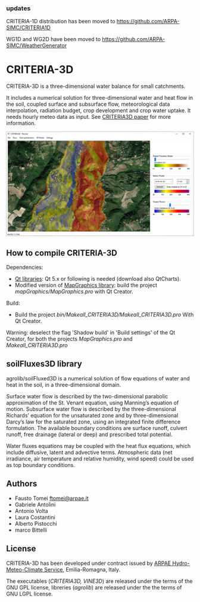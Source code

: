 ### updates
CRITERIA-1D distribution has been moved to https://github.com/ARPA-SIMC/CRITERIA1D

WG1D and WG2D have been moved to https://github.com/ARPA-SIMC/WeatherGenerator

# CRITERIA-3D
CRITERIA-3D is a three-dimensional water balance for small catchments.

It includes a numerical solution for three-dimensional water and heat flow in the soil, coupled surface and subsurface flow, meteorological data interpolation, radiation budget, crop development and crop water uptake. It needs hourly meteo data as input. 
See [CRITERIA3D paper](https://github.com/ARPA-SIMC/CRITERIA3D/blob/master/DOC/CRITERIA3D.pdf) for more information. 

![](https://github.com/ARPA-SIMC/CRITERIA3D/blob/master/DOC/img/CRITERIA3D.png)

## How to compile CRITERIA-3D
Dependencies:
- [Qt libraries](https://www.qt.io/download-qt-installer): Qt 5.x or following is needed (download also QtCharts).
- Modified version of [MapGraphics library](https://github.com/raptorswing/MapGraphics): build the project *mapGraphics/MapGraphics.pro* with Qt Creator.

Build:
- Build the project *bin/Makeall_CRITERIA3D/Makeall_CRITERIA3D.pro* With Qt Creator.

Warning: deselect the flag 'Shadow build' in 'Build settings' of the Qt Creator, for both the projects *MapGraphics.pro* and *Makeall_CRITERIA3D.pro*

## soilFluxes3D library 
agrolib/soilFluxed3D is a numerical solution of flow equations of water and heat in the soil, in a three-dimensional domain.

Surface water flow is described by the two-dimensional parabolic approximation of the St. Venant equation, using Manning’s equation of motion. Subsurface water flow is described by the three-dimensional Richards’ equation for the unsaturated zone and by three-dimensional Darcy’s law for the saturated zone, using an integrated finite difference formulation. The available boundary conditions are surface runoff, culvert runoff, free drainage (lateral or deep) and prescribed total potential.

Water fluxes equations may be coupled with the heat flux equations, which include diffusive, latent and advective terms. Atmospheric data (net irradiance, air temperature and relative humidity, wind speed) could be used as top boundary conditions.

## Authors
- Fausto Tomei      ftomei@arpae.it
- Gabriele Antolini 
- Antonio Volta
- Laura Costantini
- Alberto Pistocchi  
- marco Bittelli    

## License
CRITERIA-3D has been developed under contract issued by [ARPAE Hydro-Meteo-Climate Service](https://github.com/ARPA-SIMC), Emilia-Romagna, Italy.

The executables (*CRITERIA3D, VINE3D*) are released under the terms of the GNU GPL license, libreries (*agrolib*) are released under the the terms of GNU LGPL license.

